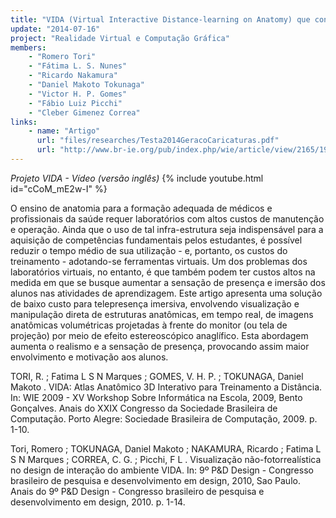 ```yaml
---
title: "VIDA (Virtual Interactive Distance-learning on Anatomy) que converte modelos tridimensionais em desenhos não"
update: "2014-07-16"
project: "Realidade Virtual e Computação Gráfica"
members:
    - "Romero Tori"
    - "Fátima L. S. Nunes"
    - "Ricardo Nakamura"
    - "Daniel Makoto Tokunaga"
    - "Victor H. P. Gomes"
    - "Fábio Luiz Picchi"
    - "Cleber Gimenez Correa"
links:
    - name: "Artigo"
      url: "files/researches/Testa2014GeracoCaricaturas.pdf"
      url: "http://www.br-ie.org/pub/index.php/wie/article/view/2165/1931"
---
```


*Projeto VIDA - Vídeo (versão inglês)*
{% include youtube.html id="cCoM_mE2w-I" %}

O ensino de anatomia para a formação adequada de médicos e profissionais da saúde requer laboratórios com altos custos de manutenção e operação. Ainda que o uso de tal infra-estrutura seja indispensável para a aquisição de competências fundamentais pelos estudantes, é possível reduzir o tempo médio de sua utilização - e, portanto, os custos do treinamento - adotando-se ferramentas virtuais. Um dos problemas dos laboratórios virtuais, no entanto, é que também podem ter custos altos na medida em que se busque aumentar a sensação de presença e imersão dos alunos nas atividades de aprendizagem. Este artigo apresenta uma solução de baixo custo para telepresença imersiva, envolvendo visualização e manipulação direta de estruturas anatômicas, em tempo real, de imagens anatômicas volumétricas projetadas à frente do monitor (ou tela de projeção) por meio de efeito estereoscópico anaglífico. Esta abordagem aumenta o realismo e a sensação de presença, provocando assim maior envolvimento e motivação aos alunos.

TORI, R. ; Fatima L S N Marques ; GOMES, V. H. P. ; TOKUNAGA, Daniel Makoto . VIDA: Atlas Anatômico 3D Interativo para Treinamento a Distância. In: WIE 2009 - XV Workshop Sobre Informática na Escola, 2009, Bento Gonçalves. Anais do XXIX Congresso da Sociedade Brasileira de Computação. Porto Alegre: Sociedade Brasileira de Computação, 2009. p. 1-10.

Tori, Romero ; TOKUNAGA, Daniel Makoto ; NAKAMURA, Ricardo ; Fatima L S N Marques ; CORREA, C. G. ; Picchi, F L . Visualização não-fotorrealística no design de interação do ambiente VIDA. In: 9º P&D Design - Congresso brasileiro de pesquisa e desenvolvimento em design, 2010, Sao Paulo. Anais do 9º P&D Design - Congresso brasileiro de pesquisa e desenvolvimento em design, 2010. p. 1-14.
